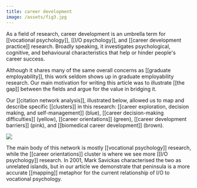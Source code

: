 ```yaml
---
title: career development
image: /assets/fig3.jpg
---
```


As a field of research, career development is an umbrella term for [[vocational psychology]], [[I/O psychology]], and [[career development practice]] research. Broadly speaking, it investigates psychological, cognitive, and behavioural characteristics that help or hinder people's career success. 

Although it shares many of the same overall concerns as [[graduate employability]], this work seldom shows up in graduate employability research. Our main motivation for writing this article was to illustrate [[the gap]] between the fields and argue for the value in bridging it. 

Our [[citation network analysis]], illustrated below, allowed us to map and describe specific [[clusters]] in this research: [[career exploration, decision making,
and self-management]] (blue), [[career decision-making difficulties]] (yellow), [[career orientations]] (green), [[career development barriers]] (pink), and [[biomedical career development]] (brown). 

![]({{page.image}})

The main body of this network is mostly [[vocational psychology]] research, while the [[career orientations]] cluster is where we see more [[I/O psychology]] research. In 2001, Mark Savickas characterised the two as unrelated islands, but in our article we demonstrate that peninsula is a more accurate [[mapping]] metaphor for the current relationship of I/O to vocational psychology. 
